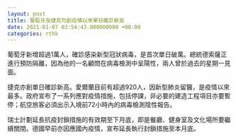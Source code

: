 ```yaml
---
layout: post
title: 葡萄牙及捷克均創疫情以來單日確診新高
date: 2021-01-07 03:54:43.000000000 +08:00
categories: rthk
---
```


葡萄牙新增超過1萬人，確診感染新型冠狀病毒，是首次單日破萬。總統德索薩正進行預防隔離，因為他的一名顧問在病毒檢測中呈陽性，兩人曾於過去的星期一見面。

捷克亦創單日確診新高。愛爾蘭目前有超過920人，因新型肺炎留醫，是疫情以來最多。政府宣布了一系列應對疫情措施，包括停課，非必要的建造工程項目亦要暫停；航空旅客必須出示入境前72小時內的病毒檢測陰性報告。

瑞士計劃延長抗疫封鎖措施的有效期至下月底，即是餐廳、健身室及文化場所要繼續關閉。德國早前亦因應國內疫情，宣布延長執行封鎖措施至本月底。
